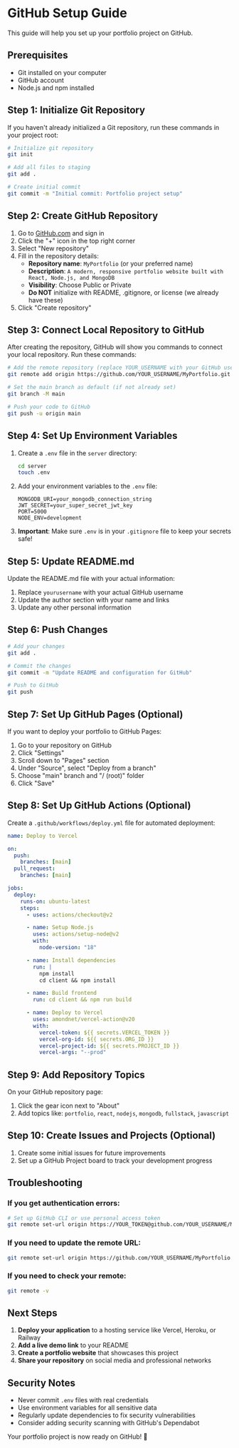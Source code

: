 # GitHub Setup Guide

This guide will help you set up your portfolio project on GitHub.

## Prerequisites

- Git installed on your computer
- GitHub account
- Node.js and npm installed

## Step 1: Initialize Git Repository

If you haven't already initialized a Git repository, run these commands in your project root:

```bash
# Initialize git repository
git init

# Add all files to staging
git add .

# Create initial commit
git commit -m "Initial commit: Portfolio project setup"
```

## Step 2: Create GitHub Repository

1. Go to [GitHub.com](https://github.com) and sign in
2. Click the "+" icon in the top right corner
3. Select "New repository"
4. Fill in the repository details:
   - **Repository name**: `MyPortfolio` (or your preferred name)
   - **Description**: `A modern, responsive portfolio website built with React, Node.js, and MongoDB`
   - **Visibility**: Choose Public or Private
   - **Do NOT** initialize with README, .gitignore, or license (we already have these)
5. Click "Create repository"

## Step 3: Connect Local Repository to GitHub

After creating the repository, GitHub will show you commands to connect your local repository. Run these commands:

```bash
# Add the remote repository (replace YOUR_USERNAME with your GitHub username)
git remote add origin https://github.com/YOUR_USERNAME/MyPortfolio.git

# Set the main branch as default (if not already set)
git branch -M main

# Push your code to GitHub
git push -u origin main
```

## Step 4: Set Up Environment Variables

1. Create a `.env` file in the `server` directory:

   ```bash
   cd server
   touch .env
   ```

2. Add your environment variables to the `.env` file:

   ```env
   MONGODB_URI=your_mongodb_connection_string
   JWT_SECRET=your_super_secret_jwt_key
   PORT=5000
   NODE_ENV=development
   ```

3. **Important**: Make sure `.env` is in your `.gitignore` file to keep your secrets safe!

## Step 5: Update README.md

Update the README.md file with your actual information:

1. Replace `yourusername` with your actual GitHub username
2. Update the author section with your name and links
3. Update any other personal information

## Step 6: Push Changes

```bash
# Add your changes
git add .

# Commit the changes
git commit -m "Update README and configuration for GitHub"

# Push to GitHub
git push
```

## Step 7: Set Up GitHub Pages (Optional)

If you want to deploy your portfolio to GitHub Pages:

1. Go to your repository on GitHub
2. Click "Settings"
3. Scroll down to "Pages" section
4. Under "Source", select "Deploy from a branch"
5. Choose "main" branch and "/ (root)" folder
6. Click "Save"

## Step 8: Set Up GitHub Actions (Optional)

Create a `.github/workflows/deploy.yml` file for automated deployment:

```yaml
name: Deploy to Vercel

on:
  push:
    branches: [main]
  pull_request:
    branches: [main]

jobs:
  deploy:
    runs-on: ubuntu-latest
    steps:
      - uses: actions/checkout@v2

      - name: Setup Node.js
        uses: actions/setup-node@v2
        with:
          node-version: "18"

      - name: Install dependencies
        run: |
          npm install
          cd client && npm install

      - name: Build frontend
        run: cd client && npm run build

      - name: Deploy to Vercel
        uses: amondnet/vercel-action@v20
        with:
          vercel-token: ${{ secrets.VERCEL_TOKEN }}
          vercel-org-id: ${{ secrets.ORG_ID }}
          vercel-project-id: ${{ secrets.PROJECT_ID }}
          vercel-args: "--prod"
```

## Step 9: Add Repository Topics

On your GitHub repository page:

1. Click the gear icon next to "About"
2. Add topics like: `portfolio`, `react`, `nodejs`, `mongodb`, `fullstack`, `javascript`

## Step 10: Create Issues and Projects (Optional)

1. Create some initial issues for future improvements
2. Set up a GitHub Project board to track your development progress

## Troubleshooting

### If you get authentication errors:

```bash
# Set up GitHub CLI or use personal access token
git remote set-url origin https://YOUR_TOKEN@github.com/YOUR_USERNAME/MyPortfolio.git
```

### If you need to update the remote URL:

```bash
git remote set-url origin https://github.com/YOUR_USERNAME/MyPortfolio.git
```

### If you need to check your remote:

```bash
git remote -v
```

## Next Steps

1. **Deploy your application** to a hosting service like Vercel, Heroku, or Railway
2. **Add a live demo link** to your README
3. **Create a portfolio website** that showcases this project
4. **Share your repository** on social media and professional networks

## Security Notes

- Never commit `.env` files with real credentials
- Use environment variables for all sensitive data
- Regularly update dependencies to fix security vulnerabilities
- Consider adding security scanning with GitHub's Dependabot

Your portfolio project is now ready on GitHub! 🎉
